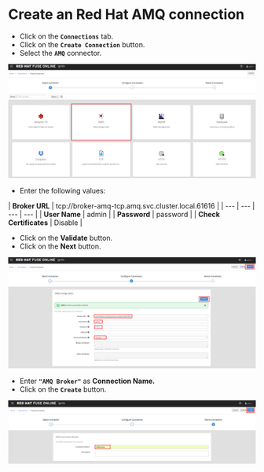 # Create an Red Hat AMQ connection

* Click on the **`Connections`** tab.
* Click on the **`Create Connection`** button.
* Select the **`AMQ`** connector.

![](../.gitbook/assets/image%20%2831%29.png)

* Enter the following values:

| **Broker URL** | tcp://broker-amq-tcp.amq.svc.cluster.local.61616 |
| --- | --- | --- | --- |
| **User Name** | admin |
| **Password** | password |
| **Check Certificates** | Disable |

* Click on the **Validate** button.
* Click on the **Next** button.

![](../.gitbook/assets/image%20%2875%29.png)

* Enter **`"AMQ Broker"`** as **Connection Name.**
* Click on the **`Create`** button.

![](../.gitbook/assets/image%20%2855%29.png)

